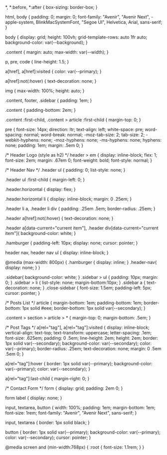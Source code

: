*, *:before, *:after {
  box-sizing: border-box;
}

html,
body {
	padding: 0;
	margin: 0;
	font-family: "Avenir", "Avenir Next", -apple-system, BlinkMacSystemFont, "Segoe UI", Helvetica, Arial, sans-serif;
}

body {
	display: grid;
	height: 100vh;
	grid-template-rows: auto 1fr auto;
	background-color: var(--background);
}

.content {
	margin: auto;
	max-width: var(--width);
}

p,
pre,
code {
	line-height: 1.5;
}

a[href],
a[href]:visited {
	color: var(--primary);
}

a[href]:not(:hover) {
	text-decoration: none;
}

img {
	max-width: 100%;
	height: auto;
}

.content,
footer,
.sidebar {
	padding: 1em;
}

.content {
	padding-bottom: 2em;
}

.content :first-child,
.content > article :first-child {
	margin-top: 0;
}

pre {
	font-size: 14px;
	direction: ltr;
	text-align: left;
	white-space: pre;
	word-spacing: normal;
	word-break: normal;
	-moz-tab-size: 2;
	tab-size: 2;
	-webkit-hyphens: none;
	-moz-hyphens: none;
	-ms-hyphens: none;
	hyphens: none;
	padding: 1em;
	margin: .5em 0;
}

/* Header Logo (style as h2) */
header > em {
	display: inline-block;
	flex: 1;
	font-size: 2em;
	margin: .67em 0;
	font-weight: bold;
	font-style: normal;
}

/* Header Nav */
.header ul {
	padding: 0;
	list-style: none;
}

.header ul :first-child {
	margin-left: 0;
}

.header.horizontal {
	display: flex;
}

.header.horizontal li {
	display: inline-block;
	margin: 0 .25em;
}

.header li a,
.header li div
{
	padding: .25em .5em;
	border-radius: .25em;
}

.header a[href]:not(:hover) {
	text-decoration: none;
}

.header a[data-current="current item"],
.header div[data-current="current item"]{
	background-color: white;
}

.hamburger {
  padding-left: 10px;
  display: none;
  cursor: pointer;
}

header nav,
header nav ul {
	display: inline-block;
}

@media (max-width: 800px) {
  .hamburger {
    display: inline;
  }
  .header-nav{
    display: none;
  }
}

.sidebar{
  background-color: white;
}
.sidebar > ul {
  padding: 10px;
  margin: 0;
}
.sidebar > li {
  list-style: none;
  margin-bottom:10px;
}
.sidebar a {
  text-decoration: none;
}
.close-sidebar {
  font-size: 1.5em;
  padding-left: 5px;
  cursor: pointer;
}

/* Posts List */
article {
	margin-bottom: 1em;
	padding-bottom: 1em;
	border-bottom: 1px solid #eee;
	border-bottom: 1px solid var(--secondary);
}

.content > section > article > * {
	margin-top: 0;
	margin-bottom: .5em;
}

/* Post Tags */
a[rel="tag"],
a[rel="tag"]:visited {
	display: inline-block;
  vertical-align: text-top;
  text-transform: uppercase;
	letter-spacing: .1em;
  font-size: .625em;
  padding: 0 .5em;
	line-height: 2em;
	height: 2em;
  border: 1px solid var(--secondary);
	background-color: var(--secondary);
	color: var(--primary);
  border-radius: .25em;
  text-decoration: none;
	margin: 0 .5em .5em 0;
}

a[rel="tag"]:hover {
	border: 1px solid var(--primary);
	background-color: var(--primary);
	color: var(--secondary);
}

a[rel="tag"]:last-child {
	margin-right: 0;
}

/* Contact Form */
form {
  display: grid;
	padding: 2em 0;
}

form label {
  display: none;
}

input,
textarea,
button {
  width: 100%;
  padding: 1em;
  margin-bottom: 1em;
	font-size: 1rem;
	font-family: "Avenir", "Avenir Next", sans-serif;
}

input,
textarea {
	border: 1px solid black;
}

button {
	border: 1px solid var(--primary);
	background-color: var(--primary);
	color: var(--secondary);
	cursor: pointer;
}

@media screen and (min-width:768px) {
	:root {
		font-size: 1.1rem;
	}
}

